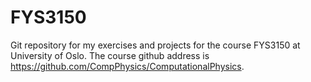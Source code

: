 # FYS3150
Git repository for my exercises and projects for the course FYS3150 at University of Oslo. The course github address is https://github.com/CompPhysics/ComputationalPhysics.
